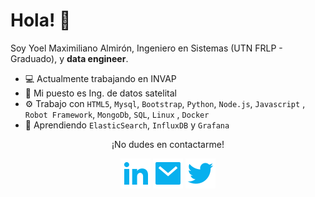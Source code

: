 # Hola! 👋

Soy Yoel Maximiliano Almirón, Ingeniero en Sistemas (UTN FRLP - Graduado), y **data engineer**.

- 💻 Actualmente trabajando en INVAP
- 🔭 Mi puesto es Ing. de datos satelital
- ⚙️ Trabajo con `HTML5`, `Mysql`, `Bootstrap`, `Python`, `Node.js`, `Javascript` , `Robot Framework`, `MongoDb`, `SQL`, `Linux` ,  `Docker`
- 🌱 Aprendiendo `ElasticSearch`, `InfluxDB` y `Grafana`


<p align="center">¡No dudes en contactarme!</p>
<p align="center">
    <a href="https://www.linkedin.com/in/yoel-almiron/" alt="Linkedin"><img src="./assets/icons/linkedin-fill.svg"></a>
    <a href="mailto:yoelalmiron1997@gmail.com" alt="Mail"><img src="./assets/icons/mail-fill.svg"></a>
    <a href="https://twitter.com/YoelAlmiron" alt="Twitter"><img 
    src="./assets/icons/twitter-fill.svg"></a>
</p>

<!--
**yoelalmiron1997/yoelalmiron1997** is a ✨ _special_ ✨ repository because its `README.md` (this file) appears on your GitHub profile.

Here are some ideas to get you started:

- 🔭 I’m currently working on ...
- 🌱 I’m currently learning ...
- 👯 I’m looking to collaborate on ...
- 🤔 I’m looking for help with ...
- 💬 Ask me about ...
- 📫 How to reach me: ...
- 😄 Pronouns: ...
- ⚡ Fun fact: ...
-->
